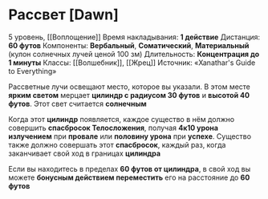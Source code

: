 # Рассвет [Dawn]
5 уровень, [[Воплощение]]
Время накладывания: **1 действие**
Дистанция: **60 футов**
Компоненты: **Вербальный**, **Соматический**, **Материальный** (кулон солнечных лучей ценой 100 зм)
Длительность: **Концентрация до 1 минуты**
Классы: [[Волшебник]], [[Жрец]]
Источник: «Xanathar's Guide to Everything»

Рассветные лучи освещают место, которое вы указали. В этом месте **ярким светом** мерцает **цилиндр с радиусом 30 футов** и **высотой 40 футов**. Этот свет считается **солнечным**

Когда этот **цилиндр** появляется, каждое существо в нём должно совершить **спасбросок Телосложения**, получая **4к10 урона излучением** при **провале** или **половину урона** при **успехе**. Существо также должно совершать этот **спасбросок**, каждый раз, когда заканчивает свой ход в границах **цилиндра**

Если вы находитесь в пределах **60 футов от цилиндра**, в свой ход вы можете **бонусным действием переместить** его на расстояние до **60 футов**